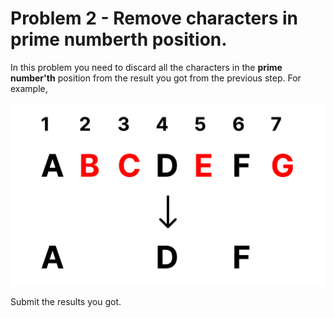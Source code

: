 # Problem 2 - Remove characters in prime numberth position.

In this problem you need to discard all the characters in the **prime number'th** position from the result you got from the previous step. For example,

![Image Loading](https://raw.githubusercontent.com/aswanthabam/Vijnana/images/public/cq/Two-1.png)

Submit the results you got.